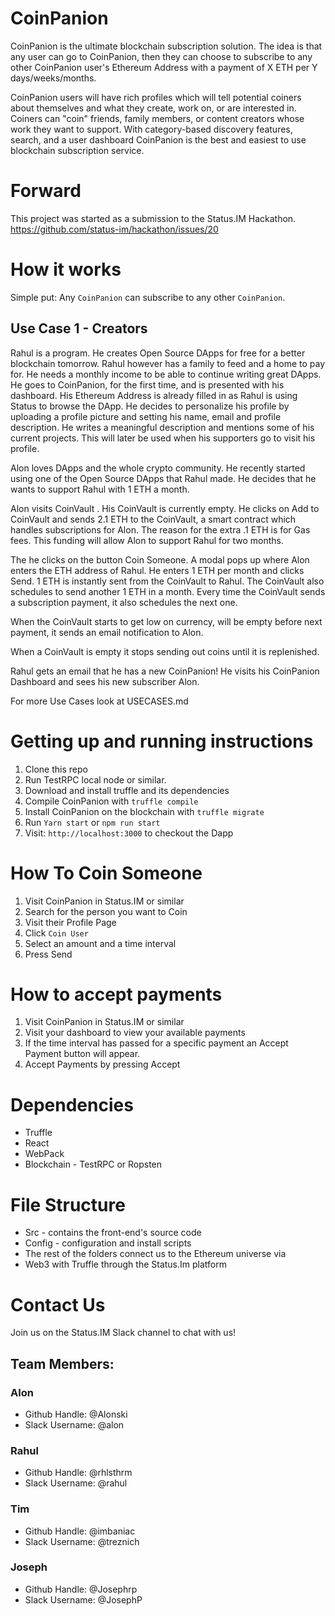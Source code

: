 # CoinPanion
CoinPanion is the ultimate blockchain subscription solution. The idea is that any user can go to CoinPanion, then they can choose to subscribe to any other CoinPanion user's Ethereum Address with a payment of X ETH per Y days/weeks/months.

CoinPanion users will have rich profiles which will tell potential coiners about themselves and what they create, work on, or are interested in. Coiners can "coin" friends, family members, or content creators whose work they want to support. With category-based discovery features, search, and a user dashboard CoinPanion is the best and easiest to use blockchain subscription service.

# Forward
This project was started as a submission to the Status.IM Hackathon.
https://github.com/status-im/hackathon/issues/20

# How it works

Simple put: Any `CoinPanion` can subscribe to any other `CoinPanion`.
## Use Case 1 - Creators

Rahul is a program. He creates Open Source DApps for free for a better blockchain tomorrow.
Rahul however has a family to feed and a home to pay for. He needs a monthly income to be able to continue writing great DApps.
He goes to CoinPanion, for the first time, and is presented with his dashboard.
His Ethereum Address is already filled in as Rahul is using Status to browse the DApp.
He decides to personalize his profile by uploading a profile picture and setting his name, email and profile description.
He writes a meaningful description and mentions some of his current projects.
This will later be used when his supporters go to visit his profile.

Alon loves DApps and the whole crypto community.
He recently started using one of the Open Source DApps that Rahul made.
He decides that he wants to support Rahul with 1 ETH a month.

Alon visits CoinVault . His CoinVault is currently empty.
He clicks on Add to CoinVault and sends 2.1 ETH to the CoinVault, a smart contract which handles subscriptions for Alon.
The reason for the extra .1 ETH is for Gas fees.
This funding will allow Alon to support Rahul for two months.

The he clicks on the button Coin Someone.
A modal pops up where Alon enters the ETH address of Rahul.
He enters 1 ETH per month and clicks Send.
1 ETH is instantly sent from the CoinVault to Rahul.
The CoinVault also schedules to send another 1 ETH in a month.
Every time the CoinVault sends a subscription payment, it also schedules the next one.

When the CoinVault starts to get low on currency, will be empty before next payment, it sends an email notification to Alon.

When a CoinVault is empty it stops sending out coins until it is replenished.

Rahul gets an email that he has a new CoinPanion!
He visits his CoinPanion Dashboard and sees his new subscriber Alon.

For more Use Cases look at USECASES.md

# Getting up and running instructions
1. Clone this repo
2. Run TestRPC local node or similar.
3. Download and install truffle and its dependencies
5. Compile CoinPanion with `truffle compile`
6. Install CoinPanion on the blockchain with `truffle migrate`
7. Run `Yarn start` or `npm run start`
8. Visit: `http://localhost:3000` to checkout the Dapp

# How To Coin Someone
1. Visit CoinPanion in Status.IM or similar
2. Search for the person you want to Coin
3. Visit their Profile Page
4. Click `Coin User`
3. Select an amount and a time interval
4. Press Send

# How to accept payments
1. Visit CoinPanion in Status.IM or similar
2. Visit your dashboard to view your available payments
3. If the time interval has passed for a specific payment an Accept Payment button will appear.
3. Accept Payments by pressing Accept

# Dependencies
* Truffle
* React
* WebPack
* Blockchain - TestRPC or Ropsten

# File Structure
* Src - contains the front-end's source code 
* Config - configuration and install scripts 
* The rest of the folders connect us to the Ethereum universe via
* Web3 with Truffle through the Status.Im platform

# Contact Us
Join us on the Status.IM Slack channel to chat with us!

## Team Members:
### Alon
* Github Handle: @Alonski
* Slack Username: @alon

### Rahul
* Github Handle: @rhlsthrm
* Slack Username: @rahul

### Tim
* Github Handle: @imbaniac
* Slack Username: @treznich

### Joseph
* Github Handle: @Josephrp
* Slack Username: @JosephP
